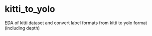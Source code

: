 # kitti_to_yolo
EDA of kitti dataset and convert label formats from kitti to yolo format (including depth)
